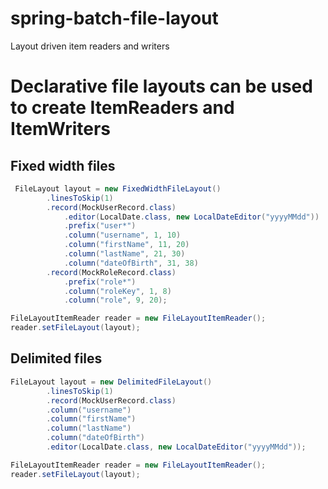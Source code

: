 # spring-batch-file-layout

Layout driven item readers and writers

# Declarative file layouts can be used to create ItemReaders and ItemWriters

## Fixed width files
```java
 FileLayout layout = new FixedWidthFileLayout()
        .linesToSkip(1)
        .record(MockUserRecord.class)
            .editor(LocalDate.class, new LocalDateEditor("yyyyMMdd"))
            .prefix("user*")
            .column("username", 1, 10)
            .column("firstName", 11, 20)
            .column("lastName", 21, 30)
            .column("dateOfBirth", 31, 38)
        .record(MockRoleRecord.class)
            .prefix("role*")
            .column("roleKey", 1, 8)
            .column("role", 9, 20);

FileLayoutItemReader reader = new FileLayoutItemReader();
reader.setFileLayout(layout);
```
## Delimited files
```java
FileLayout layout = new DelimitedFileLayout()
        .linesToSkip(1)
        .record(MockUserRecord.class)
        .column("username")
        .column("firstName")
        .column("lastName")
        .column("dateOfBirth")
        .editor(LocalDate.class, new LocalDateEditor("yyyyMMdd"));

FileLayoutItemReader reader = new FileLayoutItemReader();
reader.setFileLayout(layout);
```
